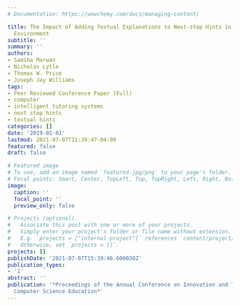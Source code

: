 ```yaml
---
# Documentation: https://wowchemy.com/docs/managing-content/

title: The Impact of Adding Textual Explanations to Next-step Hints in a Novice Programming
  Environment
subtitle: ''
summary: ''
authors:
- Samiha Marwan
- Nicholas Lytle
- Thomas W. Price
- Joseph Jay Williams
tags:
- Peer Reviewed Conference Paper (Full)
- computer
- intelligent tutoring systems
- next step hints
- textual hints
categories: []
date: '2019-01-01'
lastmod: 2021-07-07T11:39:47-04:00
featured: false
draft: false

# Featured image
# To use, add an image named `featured.jpg/png` to your page's folder.
# Focal points: Smart, Center, TopLeft, Top, TopRight, Left, Right, BottomLeft, Bottom, BottomRight.
image:
  caption: ''
  focal_point: ''
  preview_only: false

# Projects (optional).
#   Associate this post with one or more of your projects.
#   Simply enter your project's folder or file name without extension.
#   E.g. `projects = ["internal-project"]` references `content/project/deep-learning/index.md`.
#   Otherwise, set `projects = []`.
projects: []
publishDate: '2021-07-07T15:39:46.600030Z'
publication_types:
- '1'
abstract: ''
publication: '*Proceedings of the Annual Conference on Innovation and Technology in
  Computer Science Education*'
---
```

